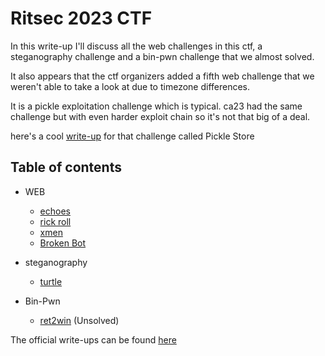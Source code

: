 # Ritsec 2023 CTF

In this write-up I'll discuss all the web challenges in this ctf, a steganography challenge and a bin-pwn challenge that we almost solved.

It also appears that the ctf organizers added a fifth web challenge that we weren't able to take a look at due to timezone differences.

It is a pickle exploitation challenge which is typical. ca23 had the same challenge but with even harder exploit chain so it's not that big of a deal.

here's a cool [write-up](https://siunam321.github.io/ctf/RITSEC-CTF-2023/Web/Pickle-Store/) for that challenge called Pickle Store
## Table of contents

* WEB
    - [echoes](./web/echoes.md)
    - [rick roll](./web/rick_roll.md)
    - [xmen](./web/xmen.md)
    - [Broken Bot](./web/broken_bot.md)

* steganography
    - [turtle](./steganography/turtle.md)

* Bin-Pwn
    - [ret2win](./bin_pwn/ret2win.md) (Unsolved)


The official write-ups can be found [here](https://gitlab.ritsec.cloud/competitions/ctf-2023-public/)